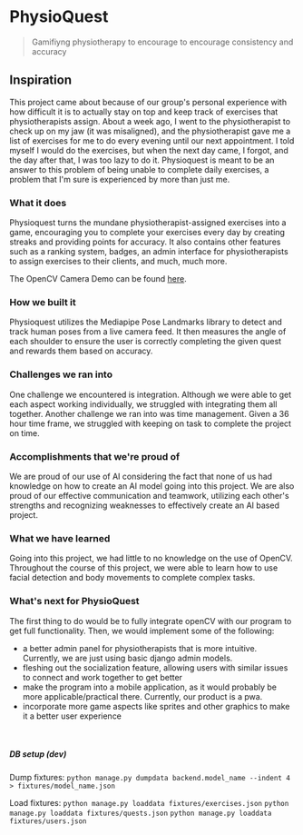# PhysioQuest
> Gamifiyng physiotherapy to encourage to encourage consistency and accuracy 



## Inspiration
This project came about because of our group's personal experience with how difficult it is to actually stay on top and keep track of exercises that physiotherapists assign. About a week ago, I went to the physiotherapist to check up on my jaw (it was misaligned), and the physiotherapist gave me a list of exercises for me to do every evening until our next appointment. I told myself I would do the exercises, but when the next day came, I forgot, and the day after that, I was too lazy to do it. Physioquest is meant to be an answer to this problem of being unable to complete daily exercises, a problem that I'm sure is experienced by more than just me. 

### What it does
Physioquest turns the mundane physiotherapist-assigned exercises into a game, encouraging you to complete your exercises every day by creating streaks and providing points for accuracy. It also contains other features such as a ranking system, badges, an admin interface for physiotherapists to assign exercises to their clients, and much, much more.

The OpenCV Camera Demo can be found [here](https://youtu.be/K0PG3x9Bbh4).

### How we built it
Physioquest utilizes the Mediapipe Pose Landmarks library to detect and track human poses from a live camera feed. It then measures the angle of each shoulder to ensure the user is correctly completing the given quest and rewards them based on accuracy.

### Challenges we ran into
One challenge we encountered is integration. Although we were able to get each aspect working individually, we struggled with integrating them all together. Another challenge we ran into was time management. Given a 36 hour time frame, we struggled with keeping on task to complete the project on time.

### Accomplishments that we're proud of
We are proud of our use of AI considering the fact that none of us had knowledge on how to create an AI model going into this project. We are also proud of our effective communication and teamwork, utilizing each other's strengths and recognizing weaknesses to effectively create an AI based project.

### What we have learned
Going into this project, we had little to no knowledge on the use of OpenCV. Throughout the course of this project, we were able to learn how to use facial detection and body movements to complete complex tasks.

### What's next for PhysioQuest
The first thing to do would be to fully integrate openCV with our program to get full functionality. Then, we would implement some of the following:
- a better admin panel for physiotherapists that is more intuitive. Currently, we are just using basic django admin models. 
- fleshing out the socialization feature, allowing users with similar issues to connect and work together to get better
- make the program into a mobile application, as it would probably be more applicable/practical there. Currently, our product is a pwa. 
- incorporate more game aspects like sprites and other graphics to make it a better user experience




<br/>


##### DB setup (dev)


Dump fixtures: `python manage.py dumpdata backend.model_name --indent 4 > fixtures/model_name.json`

Load fixtures:
`python manage.py loaddata fixtures/exercises.json`
`python manage.py loaddata fixtures/quests.json`
`python manage.py loaddata fixtures/users.json`
